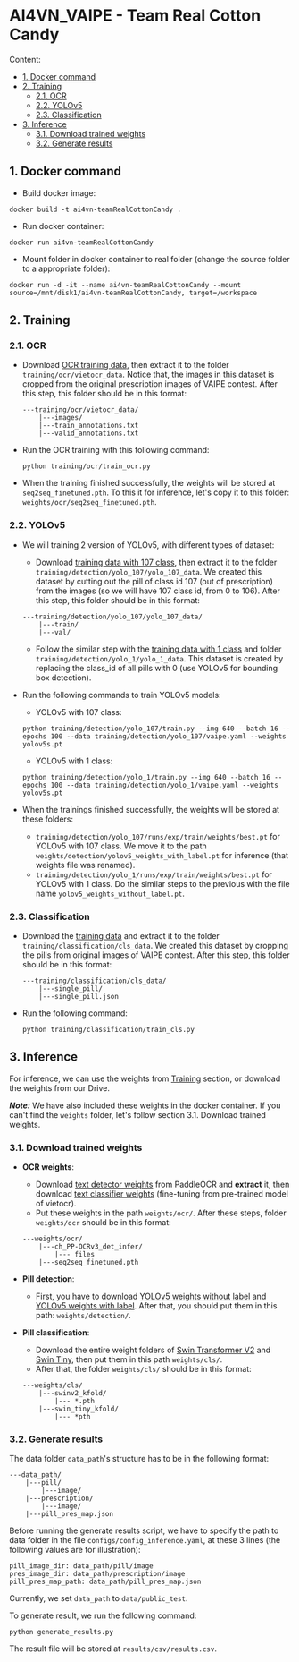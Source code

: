 # AI4VN_VAIPE - Team Real Cotton Candy

Content:
- <a href="#docker">1. Docker command</a>
- <a href="#training">2. Training</a>
    - <a href="#ocr_train">2.1. OCR</a>
    - <a href="#yolov5_train">2.2. YOLOv5</a>
    - <a href="#cls_train">2.3. Classification</a>
- <a href="#inference">3. Inference</a>
    - <a href="#trained weights">3.1. Download trained weights</a>
    - <a href="#result">3.2. Generate results</a>

## 1. Docker command
<span id="docker"></span>

- Build docker image:
```
docker build -t ai4vn-teamRealCottonCandy .
```

- Run docker container:
```
docker run ai4vn-teamRealCottonCandy
```

- Mount folder in docker container to real folder (change the source folder to a appropriate folder):
```
docker run -d -it --name ai4vn-teamRealCottonCandy --mount source=/mnt/disk1/ai4vn-teamRealCottonCandy, target=/workspace
```

## 2. Training
<span id="training"></span>

### 2.1. OCR
<span id="ocr_train"></span>

- Download [OCR training data](https://drive.google.com/uc?id=1TQF7RIvhM6VljmDgFnGmnfALls-NlsOY&export=download), then extract it to the folder `training/ocr/vietocr_data`. Notice that, the images in this dataset is cropped from the original prescription images of VAIPE contest. After this step, this folder should be in this format:
    ```
    ---training/ocr/vietocr_data/
        |---images/
        |---train_annotations.txt
        |---valid_annotations.txt
    ```

- Run the OCR training with this following command:
    ```
    python training/ocr/train_ocr.py
    ```

- When the training finished successfully, the weights will be stored at `seq2seq_finetuned.pth`. To this it for inference, let's copy it to this folder: `weights/ocr/seq2seq_finetuned.pth`.

### 2.2. YOLOv5
<span id="yolov5_train"></span>

- We will training 2 version of YOLOv5, with different types of dataset:
    - Download [training data with 107 class](https://drive.google.com/uc?id=1frC6SLsAh6eQ5TW6R_OpXTTBc72RoNq_&export=download), then extract it to the folder `training/detection/yolo_107/yolo_107_data`. We created this dataset by cutting out the pill of class id 107 (out of prescription) from the images (so we will have 107 class id, from 0 to 106). After this step, this folder should be in this format:
    ```
    ---training/detection/yolo_107/yolo_107_data/
        |---train/
        |---val/
    ```
    - Follow the similar step with the [training data with 1 class](https://drive.google.com/uc?id=1Qs-4YWKkzlsNtiJvlIgh0lvpXZXcHlyz&export=download) and folder `training/detection/yolo_1/yolo_1_data`. This dataset is created by replacing the class_id of all pills with 0 (use YOLOv5 for bounding box detection).

- Run the following commands to train YOLOv5 models:

    - YOLOv5 with 107 class:
    ```
    python training/detection/yolo_107/train.py --img 640 --batch 16 --epochs 100 --data training/detection/yolo_107/vaipe.yaml --weights yolov5s.pt
    ```

    - YOLOv5 with 1 class:
    ```
    python training/detection/yolo_1/train.py --img 640 --batch 16 --epochs 100 --data training/detection/yolo_1/vaipe.yaml --weights yolov5s.pt
    ```

- When the trainings finished successfully, the weights will be stored at these folders:
    - `training/detection/yolo_107/runs/exp/train/weights/best.pt` for YOLOv5 with 107 class. We move it to the path `weights/detection/yolov5_weights_with_label.pt` for inference (that weights file was renamed).
    - `training/detection/yolo_1/runs/exp/train/weights/best.pt` for YOLOv5 with 1 class. Do the similar steps to the previous with the file name `yolov5_weights_without_label.pt`.

### 2.3. Classification
<span id="cls_train"></span>

- Download the [training data](https://drive.google.com/uc?id=1Lvr8AOnqMfAP9bdWTLbiirtIFEQPxu1M&export=download) and extract it to the folder `training/classification/cls_data`. We created this dataset by cropping the pills from original images of VAIPE contest. After this step, this folder should be in this format:

    ```
    ---training/classification/cls_data/
        |---single_pill/
        |---single_pill.json
    ```

- Run the following command:
    ```
    python training/classification/train_cls.py
    ```
## 3. Inference
<span id="inference"></span>

For inference, we can use the weights from <a href="#training">Training</a> section, or download the weights from our Drive.

***Note:*** We have also included these weights in the docker container. If you can't find the `weights` folder, let's follow section <a>3.1. Download trained weights</a>.

### 3.1. Download trained weights
<span id="trained weights"></span>

- **OCR weights**:
    - Download <a href="https://paddleocr.bj.bcebos.com/PP-OCRv3/chinese/ch_PP-OCRv3_det_infer.tar">text detector weights</a> from PaddleOCR and **extract** it, then download <a href="https://drive.google.com/uc?id=1O5DkqiM3lE50sjzVz5_NuguILaS4BUER">text classifier weights</a> (fine-tuning from pre-trained model of vietocr).
    - Put these weights in the path `weights/ocr/`. After these steps, folder `weights/ocr` should be in this format:
    ```
    ---weights/ocr/
        |---ch_PP-OCRv3_det_infer/
            |--- files
        |---seq2seq_finetuned.pth
    ```  

- **Pill detection**:
    - First, you have to download [YOLOv5 weights without label](https://drive.google.com/file/d/1JzCyoExM7PB-wU9eNLENokkABDJRe76F/view?usp=sharing) and [YOLOv5 weights with label](https://drive.google.com/file/d/1BaQ_fBSYFyB0u9bm3HEq-3mC4G7cY_fG/view?usp=sharing). After that, you should put them in this path: `weights/detection/`.

- **Pill classification**:
    <!-- - `Swin Transformer V2` can be found at [Google drive](https://drive.google.com/drive/folders/1x7TsyX7xj_wRFAwEzgJ8omGGS9MuWNnZ?usp=sharing).  
    Download and move to `weights/cls/`. After that, we have the path `weights/cls/swinv2_kfold`.
    - `Swin Tiny` can be found at [Google drive](https://drive.google.com/drive/folders/1ZPixqk1kqinfLFxT45RA2A3rDekjUxN0?usp=sharing).  
    Download and move to `weights/cls/`. After that, we have the path `weights/cls/swin_tiny_kfold`. -->
    - Download the entire weight folders of [Swin Transformer V2](https://drive.google.com/drive/folders/16M99KvYmC66fQty3PvtXDAdmm9W61DSO?usp=sharing) and [Swin Tiny](https://drive.google.com/drive/folders/1eWLflWQ5LISuU-d7XEqbwS-oYfhwJB5a?usp=sharing), then put them in this path `weights/cls/`.
    - After that, the folder `weights/cls/` should be in this format:
    ```
    ---weights/cls/
        |---swinv2_kfold/
            |--- *.pth
        |---swin_tiny_kfold/
            |--- *pth
    ```

### 3.2. Generate results
<span id="result"></span>

The data folder `data_path`'s structure has to be in the following format:

```
---data_path/
    |---pill/
        |---image/
    |---prescription/
        |---image/
    |---pill_pres_map.json
```

Before running the generate results script, we have to specify the path to data folder in the file `configs/config_inference.yaml`, at these 3 lines (the following values are for illustration):
```
pill_image_dir: data_path/pill/image
pres_image_dir: data_path/prescription/image
pill_pres_map_path: data_path/pill_pres_map.json
```

Currently, we set `data_path` to `data/public_test`.    

To generate result, we run the following command:
```
python generate_results.py
```

The result file will be stored at `results/csv/results.csv`.
